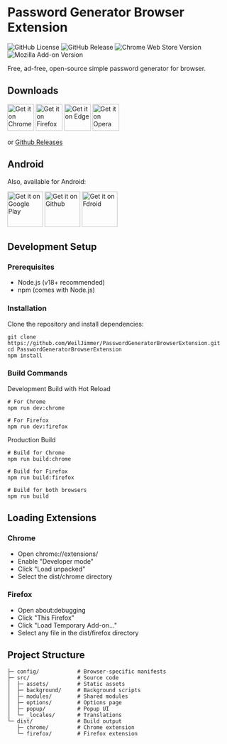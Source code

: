 # Password Generator Browser Extension

![GitHub License](https://img.shields.io/github/license/WeilJimmer/PasswordGeneratorBrowserExtension)
![GitHub Release](https://img.shields.io/github/v/release/WeilJimmer/PasswordGeneratorBrowserExtension)
![Chrome Web Store Version](https://img.shields.io/chrome-web-store/v/nebmcdpmbglgpmapfkejofecgeclcmok?label=ChromeWebStore&color=35AA54)
![Mozilla Add-on Version](https://img.shields.io/amo/v/wbft-password-generator?label=Mozilla-Addon&color=FD513C)

Free, ad-free, open-source simple password generator for browser.

## Downloads

<a href="https://chromewebstore.google.com/detail/password-generator/nebmcdpmbglgpmapfkejofecgeclcmok"><img src="https://pgbe.weil.app.wbftw.org/chrome.png" alt="Get it on Chrome" height="60"></a>
<a href="https://addons.mozilla.org/zh-TW/firefox/addon/wbft-password-generator/"><img src="https://pgbe.weil.app.wbftw.org/firefox.png" alt="Get it on Firefox" height="60"></a>
<a href="https://microsoftedge.microsoft.com/addons/detail/njgpfdkllkoidcndpopeggheljpgkefg"><img src="https://pgbe.weil.app.wbftw.org/edge.png" alt="Get it on Edge" height="60"></a>
<a href="https://addons.opera.com/zh-tw/extensions/details/password-generator-8/"><img src="https://pgbe.weil.app.wbftw.org/opera.png" alt="Get it on Opera" height="60"></a>

or [Github Releases](https://github.com/WeilJimmer/PasswordGeneratorBrowserExtension/releases)

## Android

Also, available for Android:

<a href="https://play.google.com/store/apps/details?id=org.wbftw.weil.passwordgenerator"><img src="https://wbreader.weil.app.wbftw.org/images/get-it-on-google-play.png" alt="Get it on Google Play" height="80"></a>
<a href="https://github.com/WeilJimmer/PasswordGeneratorApp/releases"><img src="https://wbreader.weil.app.wbftw.org/images/get-it-on-github.png" alt="Get it on Github" height="80"></a>
<a href="https://f-droid.org/packages/org.wbftw.weil.passwordgenerator/"><img src="https://wbreader.weil.app.wbftw.org/images/get-it-on-fdroid.png" alt="Get it on Fdroid" height="80"></a>

## Development Setup

### Prerequisites

- Node.js (v18+ recommended)
- npm (comes with Node.js)

### Installation

Clone the repository and install dependencies:

```
git clone https://github.com/WeilJimmer/PasswordGeneratorBrowserExtension.git
cd PasswordGeneratorBrowserExtension
npm install
```

### Build Commands

Development Build with Hot Reload

```
# For Chrome
npm run dev:chrome

# For Firefox
npm run dev:firefox
```

Production Build

```
# Build for Chrome
npm run build:chrome

# Build for Firefox
npm run build:firefox

# Build for both browsers
npm run build
```

## Loading Extensions

### Chrome

- Open chrome://extensions/
- Enable "Developer mode"
- Click "Load unpacked"
- Select the dist/chrome directory

### Firefox

- Open about:debugging
- Click "This Firefox"
- Click "Load Temporary Add-on..."
- Select any file in the dist/firefox directory

## Project Structure

```
├─ config/            # Browser-specific manifests
├─ src/               # Source code
│  ├─ assets/         # Static assets
│  ├─ background/     # Background scripts
│  ├─ modules/        # Shared modules
│  ├─ options/        # Options page
│  ├─ popup/          # Popup UI
│  └─ _locales/       # Translations
└─ dist/              # Build output
   ├─ chrome/         # Chrome extension
   └─ firefox/        # Firefox extension
```

